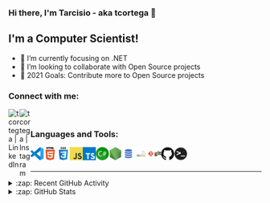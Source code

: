 ### Hi there, I'm Tarcisio - aka tcortega 👋

## I'm a Computer Scientist!

- 🌱 I’m currently focusing on .NET
- 👯 I’m looking to collaborate with Open Source projects
- 🥅 2021 Goals: Contribute more to Open Source projects

### Connect with me:

[<img align="left" alt="tcortega | LinkedIn" width="22px" src="https://cdn.jsdelivr.net/npm/simple-icons@v3/icons/linkedin.svg" />][linkedin]
[<img align="left" alt="tcortega | Instagram" width="22px" src="https://cdn.jsdelivr.net/npm/simple-icons@v3/icons/instagram.svg" />][instagram]

<br />

### Languages and Tools:

<img align="left" alt="Visual Studio Code" width="26px" src="https://raw.githubusercontent.com/github/explore/80688e429a7d4ef2fca1e82350fe8e3517d3494d/topics/visual-studio-code/visual-studio-code.png" />
<img align="left" alt="HTML5" width="26px" src="https://raw.githubusercontent.com/github/explore/80688e429a7d4ef2fca1e82350fe8e3517d3494d/topics/html/html.png" />
<img align="left" alt="CSS3" width="26px" src="https://raw.githubusercontent.com/github/explore/80688e429a7d4ef2fca1e82350fe8e3517d3494d/topics/css/css.png" />
<img align="left" alt="JavaScript" width="26px" src="https://raw.githubusercontent.com/github/explore/80688e429a7d4ef2fca1e82350fe8e3517d3494d/topics/javascript/javascript.png" />
<img align="left" alt="JavaScript" width="26px" src="https://raw.githubusercontent.com/github/explore/80688e429a7d4ef2fca1e82350fe8e3517d3494d/topics/typescript/typescript.png" />
<img align="left" alt="C Sharp" width="26px" src="https://raw.githubusercontent.com/github/explore/80688e429a7d4ef2fca1e82350fe8e3517d3494d/topics/csharp/csharp.png" />
<img align="left" alt="Node.js" width="26px" src="https://raw.githubusercontent.com/github/explore/80688e429a7d4ef2fca1e82350fe8e3517d3494d/topics/nodejs/nodejs.png" />
<img align="left" alt="SQL" width="26px" src="https://raw.githubusercontent.com/github/explore/80688e429a7d4ef2fca1e82350fe8e3517d3494d/topics/sql/sql.png" />
<img align="left" alt="MySQL" width="26px" src="https://raw.githubusercontent.com/github/explore/80688e429a7d4ef2fca1e82350fe8e3517d3494d/topics/mysql/mysql.png" />
<img align="left" alt="Git" width="26px" src="https://raw.githubusercontent.com/github/explore/80688e429a7d4ef2fca1e82350fe8e3517d3494d/topics/git/git.png" />
<img align="left" alt="GitHub" width="26px" src="https://raw.githubusercontent.com/github/explore/78df643247d429f6cc873026c0622819ad797942/topics/github/github.png" />
<img align="left" alt="Terminal" width="26px" src="https://raw.githubusercontent.com/github/explore/80688e429a7d4ef2fca1e82350fe8e3517d3494d/topics/terminal/terminal.png" />

<br />
<br />

---

<details>
  <summary>:zap: Recent GitHub Activity</summary>
  
<!--START_SECTION:activity-->
1. 🗣 Commented on [#47](https://github.com/Puyodead1/udemy-downloader/issues/47) in [Puyodead1/udemy-downloader](https://github.com/Puyodead1/udemy-downloader)
2. ❗️ Opened issue [#2](https://github.com/Fedorus/TgBotFramework/issues/2) in [Fedorus/TgBotFramework](https://github.com/Fedorus/TgBotFramework)
3. 💪 Opened PR [#253](https://github.com/andreroggeri/pynubank/pull/253) in [andreroggeri/pynubank](https://github.com/andreroggeri/pynubank)
4. 🗣 Commented on [#1](https://github.com/tcortega/twitter-scraper/issues/1) in [tcortega/twitter-scraper](https://github.com/tcortega/twitter-scraper)
5. 🎉 Merged PR [#1](https://github.com/tcortega/levi-ts/pull/1) in [tcortega/levi-ts](https://github.com/tcortega/levi-ts)
<!--END_SECTION:activity-->

</details>

<details>
  <summary>:zap: GitHub Stats</summary>
  <img align="left" alt="tcortega's Top Langs" src="https://github-readme-stats.vercel.app/api/top-langs/?username=tcortega&layout=compact&theme=tokyonight" />

  <img align="left" alt="tcortega's GitHub Stats" src="https://github-readme-stats.vercel.app/api?username=tcortega&theme=tokyonight&show_icons=true&hide_border=true&count_private=true" />

</details>

[instagram]: https://www.instagram.com/tarcisioortega
[linkedin]: https://www.linkedin.com/in/tarcisio-caetano-38b3961a2

